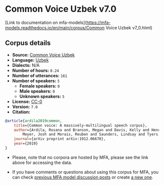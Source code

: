 
# Common Voice Uzbek v7.0

[Link to documentation on mfa-models](https://mfa-models.readthedocs.io/en/main/corpus/Common Voice Uzbek v7_0.html)

## Corpus details

- **Source:** [Common Voice Uzbek](https://voice.mozilla.org/en/datasets)
- **Language:** [Uzbek](https://en.wikipedia.org/wiki/Uzbek_language)
- **Dialects:** N/A
- **Number of hours:** `0.24`
- **Number of utterances:** `161`
- **Number of speakers:** `5`
  - **Female speakers:** `0`
  - **Male speakers:** `0`
  - **Unknown speakers:** `5`
- **License:** [CC-0](https://creativecommons.org/publicdomain/zero/1.0/)
- **Version:** `7.0`
- **Citation:**
```bibtex
@article{ardila2019common,
	title={Common voice: A massively-multilingual speech corpus},
	author={Ardila, Rosana and Branson, Megan and Davis, Kelly and Henretty, Michael and Kohler, Michael and
		Meyer, Josh and Morais, Reuben and Saunders, Lindsay and Tyers, Francis M and Weber, Gregor},
	journal={arXiv preprint arXiv:1912.06670},
	year={2019}
}

```

- Please, note that no corpora are hosted by MFA, please see the link above for accessing the data.

- If you have comments or questions about using this corpus for MFA, you can check [previous MFA model discussion posts](https://github.com/MontrealCorpusTools/mfa-models/discussions?discussions_q=Common+Voice+Uzbek+v7.0) or create [a new one](https://github.com/MontrealCorpusTools/mfa-models/discussions/new).

